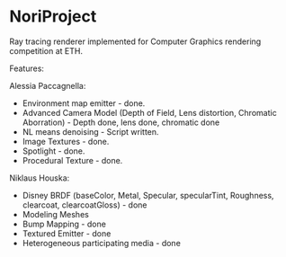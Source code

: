 # NoriProject
Ray tracing renderer implemented for Computer Graphics rendering competition at ETH.


Features:

Alessia Paccagnella:
- Environment map emitter - done.
- Advanced Camera Model (Depth of Field, Lens distortion, Chromatic Aborration)  - Depth done, lens done, chromatic done
- NL means denoising - Script written.
- Image Textures - done. 
- Spotlight - done. 
- Procedural Texture - done. 

Niklaus Houska:
- Disney BRDF (baseColor, Metal, Specular, specularTint, Roughness, clearcoat, clearcoatGloss) - done 
- Modeling Meshes
- Bump Mapping - done
- Textured Emitter - done
- Heterogeneous participating media - done
